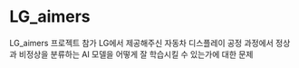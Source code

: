 # LG_aimers
LG_aimers 프로젝트 참가
LG에서 제공해주신 자동차 디스플레이 공정 과정에서 정상과 비정상을 분류하는 AI 모델을 어떻게 잘 학습시킬 수 있는가에 대한 문제
